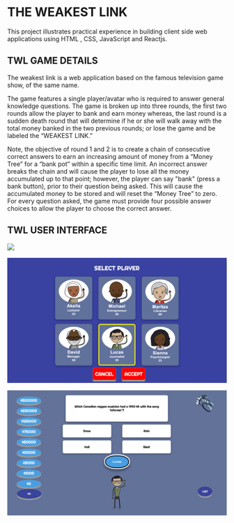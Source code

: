 # THE WEAKEST LINK 
This project illustrates practical experience in building client side web applications using  HTML , CSS, JavaScript and Reactjs.

## TWL GAME DETAILS
The weakest link is a web application based on the famous television game show, of the same name.

The game features a single player/avatar who is required to answer general knowledge questions. The game is broken up into three rounds, the first two rounds allow the player to bank and earn money whereas, the last round is a sudden death round that will determine if he or she will walk away with the total money banked in the two previous rounds; or lose the game and be labeled the “WEAKEST LINK.”

Note, the objective of round 1 and 2 is to create a chain of consecutive correct answers to earn an increasing amount of money from a “Money Tree” for a “bank pot” within a specific time limit. An incorrect answer breaks the chain and will cause the player to lose all the money accumulated up to that point; however, the player can say "bank" (press a bank button), prior to their question being asked. This will cause the accumulated money to be stored and will reset the “Money Tree” to zero. 
For every question asked, the game must provide four possible answer choices to allow the player to choose the correct answer.

## TWL USER INTERFACE

![](src/assets/img/readme-1.png)

![](src/assets/img/readme-2.png)

![](src/assets/img/readme-3.png)
